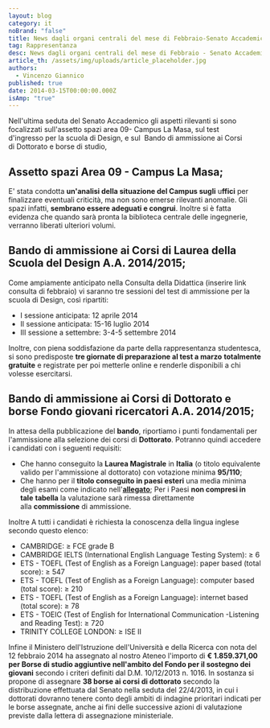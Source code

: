 ```yaml
---
layout: blog
category: it
noBrand: "false"
title: News dagli organi centrali del mese di Febbraio-Senato Accademico
tag: Rappresentanza
desc: News dagli organi centrali del mese di Febbraio - Senato Accademico
article_th: /assets/img/uploads/article_placeholder.jpg
authors:
  - Vincenzo Giannico
published: true
date: 2014-03-15T00:00:00.000Z
isAmp: "true"
---
```

Nell'ultima seduta del Senato Accademico gli aspetti rilevanti si sono focalizzati sull'assetto spazi area 09- Campus La Masa, sul test d'ingresso per la scuola di Design, e sul  Bando di ammissione ai Corsi di Dottorato e borse di studio,

## Assetto spazi Area 09 - Campus La Masa;  

E' stata condotta **un'analisi della situazione del Campus sugli** u**ffici** per finalizzare eventuali criticità, ma non sono emerse rilevanti anomalie. Gli spazi infatti, **sembrano essere adeguati e congrui**. Inoltre si è fatta evidenza che quando sarà pronta la biblioteca centrale delle ingegnerie, verranno liberati ulteriori volumi.

## Bando di ammissione ai Corsi di Laurea della Scuola del Design A.A. 2014/2015;  

Come ampiamente anticipato nella Consulta della Didattica (inserire link consulta di febbraio) vi saranno tre sessioni del test di ammissione per la scuola di Design, così ripartiti:

* I sessione anticipata: 12 aprile 2014
* II sessione anticipata: 15-16 luglio 2014
* III sessione a settembre: 3-4-5 settembre 2014

Inoltre, con piena soddisfazione da parte della rappresentanza studentesca, si sono predisposte **tre giornate di preparazione al test a marzo** **totalmente gratuite** e registrate per poi metterle online e renderle disponibili a chi volesse esercitarsi.

## Bando di ammissione ai Corsi di Dottorato e borse Fondo giovani ricercatori A.A. 2014/2015;

In attesa della pubblicazione del **bando**, riportiamo i punti fondamentali per l'ammissione alla selezione dei corsi di **Dottorato**. Potranno quindi accedere i candidati con i seguenti requisiti:

* Che hanno conseguito la **Laurea Magistrale** in **Italia** (o titolo equivalente valido per l'ammissione al dottorato) con votazione minima **95/110**;
* Che hanno per il **titolo conseguito in paesi esteri** una media minima degli esami come indicato nell'**[allegato](http://www.svoltastudenti.it/sites/default/files/Medie.pdf)**; Per i Paesi **non compresi in tale** **tabella** la valutazione sarà rimessa direttamente alla **commissione** di ammissione.

Inoltre A tutti i candidati è richiesta la conoscenza della lingua inglese secondo questo elenco:

* CAMBRIDGE: ≥ FCE grade B
* CAMBRIDGE IELTS (International English Language Testing System): ≥ 6
* ETS - TOEFL (Test of English as a Foreign Language): paper based (total score): ≥ 547
* ETS - TOEFL (Test of English as a Foreign Language): computer based (total score): ≥ 210
* ETS - TOEFL (Test of English as a Foreign Language): internet based (total score): ≥ 78
* ETS - TOEIC (Test of English for International Communication -Listening and Reading Test): ≥ 720
* TRINITY COLLEGE LONDON: ≥ ISE II

Infine il Ministero dell'Istruzione dell'Università e della Ricerca con nota del 12 febbraio 2014 ha assegnato al nostro Ateneo l'importo di **€ 1.859.371,00 per Borse di studio aggiuntive nell'ambito del Fondo per il sostegno dei giovani** secondo i criteri definiti dal D.M. 10/12/2013 n. 1016. In sostanza si propone di assegnare **38 borse ai corsi di dottorato** secondo la distribuzione effettuata dal Senato nella seduta del 22/4/2013, in cui i dottorati dovranno tenere conto degli ambiti di indagine prioritari indicati per le borse assegnate, anche ai fini delle successive azioni di valutazione previste dalla lettera di assegnazione ministeriale.